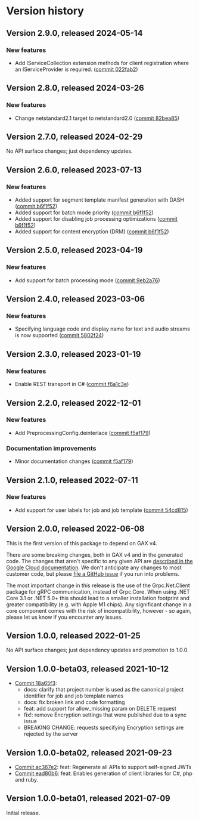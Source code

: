 # Version history

## Version 2.9.0, released 2024-05-14

### New features

- Add IServiceCollection extension methods for client registration where an IServiceProvider is required. ([commit 022fab2](https://github.com/googleapis/google-cloud-dotnet/commit/022fab203f28fb9c608972af7f8b83f571ae5694))

## Version 2.8.0, released 2024-03-26

### New features

- Change netstandard2.1 target to netstandard2.0 ([commit 82bea85](https://github.com/googleapis/google-cloud-dotnet/commit/82bea850661975b9750ac30753528cc9d2e05240))

## Version 2.7.0, released 2024-02-29

No API surface changes; just dependency updates.

## Version 2.6.0, released 2023-07-13

### New features

- Added support for segment template manifest generation with DASH ([commit b6f1f52](https://github.com/googleapis/google-cloud-dotnet/commit/b6f1f52743c6818e9615bbc84a007759cbf7b064))
- Added support for batch mode priority ([commit b6f1f52](https://github.com/googleapis/google-cloud-dotnet/commit/b6f1f52743c6818e9615bbc84a007759cbf7b064))
- Added support for disabling job processing optimizations ([commit b6f1f52](https://github.com/googleapis/google-cloud-dotnet/commit/b6f1f52743c6818e9615bbc84a007759cbf7b064))
- Added support for content encryption (DRM) ([commit b6f1f52](https://github.com/googleapis/google-cloud-dotnet/commit/b6f1f52743c6818e9615bbc84a007759cbf7b064))

## Version 2.5.0, released 2023-04-19

### New features

- Add support for batch processing mode ([commit 9eb2a76](https://github.com/googleapis/google-cloud-dotnet/commit/9eb2a76b6062711aaa2f1a22ca307bcdbac9176f))

## Version 2.4.0, released 2023-03-06

### New features

- Specifying language code and display name for text and audio streams is now supported ([commit 5802f24](https://github.com/googleapis/google-cloud-dotnet/commit/5802f24a38927568ffbe807f85013f420a28cb96))

## Version 2.3.0, released 2023-01-19

### New features

- Enable REST transport in C# ([commit f6a1c3e](https://github.com/googleapis/google-cloud-dotnet/commit/f6a1c3e8930f0e8209a079352765be3bb9039be2))

## Version 2.2.0, released 2022-12-01

### New features

- Add PreprocessingConfig.deinterlace ([commit f5af179](https://github.com/googleapis/google-cloud-dotnet/commit/f5af17911707975405b510b0408d747e441921cb))

### Documentation improvements

- Minor documentation changes ([commit f5af179](https://github.com/googleapis/google-cloud-dotnet/commit/f5af17911707975405b510b0408d747e441921cb))

## Version 2.1.0, released 2022-07-11

### New features

- Add support for user labels for job and job template ([commit 54cd815](https://github.com/googleapis/google-cloud-dotnet/commit/54cd81514064475bbab6b28357eb9cb57f17e986))

## Version 2.0.0, released 2022-06-08

This is the first version of this package to depend on GAX v4.

There are some breaking changes, both in GAX v4 and in the generated
code. The changes that aren't specific to any given API are [described in the Google Cloud
documentation](https://cloud.google.com/dotnet/docs/reference/help/breaking-gax4).
We don't anticipate any changes to most customer code, but please [file a
GitHub issue](https://github.com/googleapis/google-cloud-dotnet/issues/new/choose)
if you run into problems.

The most important change in this release is the use of the Grpc.Net.Client package
for gRPC communication, instead of Grpc.Core. When using .NET Core 3.1 or .NET 5.0+
this should lead to a smaller installation footprint and greater compatibility (e.g.
with Apple M1 chips). Any significant change in a core component comes with the risk
of incompatibility, however - so again, please let us know if you encounter any
issues.
## Version 1.0.0, released 2022-01-25

No API surface changes; just dependency updates and promotion to 1.0.0.

## Version 1.0.0-beta03, released 2021-10-12

- [Commit 18a65f3](https://github.com/googleapis/google-cloud-dotnet/commit/18a65f3):
  - docs: clarify that project number is used as the canonical project identifier for job and job template names
  - docs: fix broken link and code formatting
  - feat: add support for allow_missing param on DELETE request
  - fix!: remove Encryption settings that were published due to a sync issue
  - BREAKING CHANGE: requests specifying Encryption settings are rejected by the server

## Version 1.0.0-beta02, released 2021-09-23

- [Commit ac367e2](https://github.com/googleapis/google-cloud-dotnet/commit/ac367e2): feat: Regenerate all APIs to support self-signed JWTs
- [Commit ead80b6](https://github.com/googleapis/google-cloud-dotnet/commit/ead80b6): feat: Enables generation of client libraries for C#, php and ruby.

## Version 1.0.0-beta01, released 2021-07-09

Initial release.

